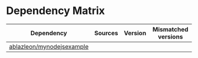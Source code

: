 # Dependency Matrix

Dependency | Sources | Version | Mismatched versions
---------- | ------- | ------- | -------------------
[ablazleon/mynodejsexample](https://github.com/ablazleon/mynodejsexample.git) |  | []() | 
